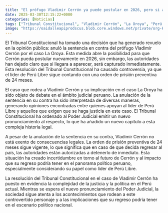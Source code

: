 ```yaml
---
title: "El prófugo Vladimir Cerrón ya puede postular en 2026, pero si aparece lo capturan"
date: 2025-03-30T12:15:22+0000
categories: [Noticias]
tags: ["Tribunal Constitucional", "Vladimir Cerrón", "La Oroya", "Perú Libre", "orden de prisión preventiva", "justicia", "panorama político."]
image: "https://oaidalleapiprodscus.blob.core.windows.net/private/org-HKmKxpuNw3Y88lm4EBrIPq0n/user-ZwiCXOggLL8ZNNKE2g7rXFmV/img-3gQe4WaQ8GP7Ds5BrDcrsYSL.png?st=2025-03-30T11%3A15%3A22Z&se=2025-03-30T13%3A15%3A22Z&sp=r&sv=2024-08-04&sr=b&rscd=inline&rsct=image/png&skoid=d505667d-d6c1-4a0a-bac7-5c84a87759f8&sktid=a48cca56-e6da-484e-a814-9c849652bcb3&skt=2025-03-30T06%3A01%3A17Z&ske=2025-03-31T06%3A01%3A17Z&sks=b&skv=2024-08-04&sig=txe03FVQx3QAEuVIWB1JyMIWfDxLptllQMIpw4Wd%2Bxg%3D"
---
```


El Tribunal Constitucional ha tomado una decisión que ha generado revuelo en la opinión pública: anuló la sentencia en contra del prófugo Vladimir Cerrón por el caso La Oroya. Esta medida abre la posibilidad para que Cerrón pueda postular nuevamente en 2026, sin embargo, las autoridades han dejado claro que si llegara a aparecer, será capturado inmediatamente. Esta resolución del Tribunal Constitucional ha causado controversia, ya que el líder de Perú Libre sigue contando con una orden de prisión preventiva de 24 meses.

El caso que rodea a Vladimir Cerrón y su implicación en el caso La Oroya ha sido objeto de debate en el ámbito judicial peruano. La anulación de la sentencia en su contra ha sido interpretada de diversas maneras, generando opiniones encontradas entre quienes apoyan al líder de Perú Libre y aquellos que exigen que se haga justicia en este caso. El Tribunal Constitucional ha ordenado al Poder Judicial emitir un nuevo pronunciamiento al respecto, lo que ha añadido un nuevo capítulo a esta compleja historia legal.

A pesar de la anulación de la sentencia en su contra, Vladimir Cerrón no está exento de consecuencias legales. La orden de prisión preventiva de 24 meses sigue vigente, lo que significa que en caso de que decida regresar al país, las autoridades están autorizadas a detenerlo de inmediato. Esta situación ha creado incertidumbre en torno al futuro de Cerrón y al impacto que su regreso podría tener en el panorama político peruano, especialmente considerando su papel como líder de Perú Libre.

La resolución del Tribunal Constitucional en el caso de Vladimir Cerrón ha puesto en evidencia la complejidad de la justicia y la política en el Perú actual. Mientras se espera el nuevo pronunciamiento del Poder Judicial, la sociedad sigue atenta a los acontecimientos que rodean a este controvertido personaje y a las implicaciones que su regreso podría tener en el escenario político nacional.
    